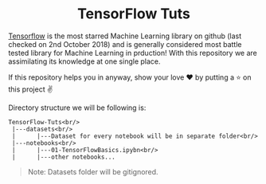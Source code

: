 <h1 align="center">TensorFlow Tuts</h1>

[Tensorflow](https://github.com/tensorflow/tensorflow) is the most starred Machine Learning library on github (last checked on 2nd October 2018) and is generally considered most battle tested library for Machine Learning in prduction! With this repository we are assimilating its knowledge at one single place.

If this repository helps you in anyway, show your love :heart: by putting a :star: on this project :v:

Directory structure we will be following is:

```
TensorFlow-Tuts<br/>
 |---datasets<br/>
 |      |---Dataset for every notebook will be in separate folder<br/>
 |---notebooks<br/>
 |      |---01-TensorFlowBasics.ipybn<br/>
 |      |---other notebooks...
```
> Note: Datasets folder will be gitignored.